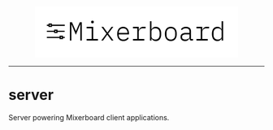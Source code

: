 <p align="center">
  <img src="https://raw.githubusercontent.com/mixerboard/brand/master/logos/logo-1x.png" alt="Mixerboard" />
</p>

-------------------
# server
Server powering Mixerboard client applications.
